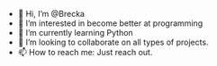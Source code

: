 - 👋 Hi, I’m @Brecka
- 👀 I’m interested in become better at programming
- 🌱 I’m currently learning Python
- 💞️ I’m looking to collaborate on all types of projects. 
- 📫 How to reach me: Just reach out.

<!---
Brecka/Brecka is a ✨ special ✨ repository because its `README.md` (this file) appears on your GitHub profile.
You can click the Preview link to take a look at your changes.
--->
